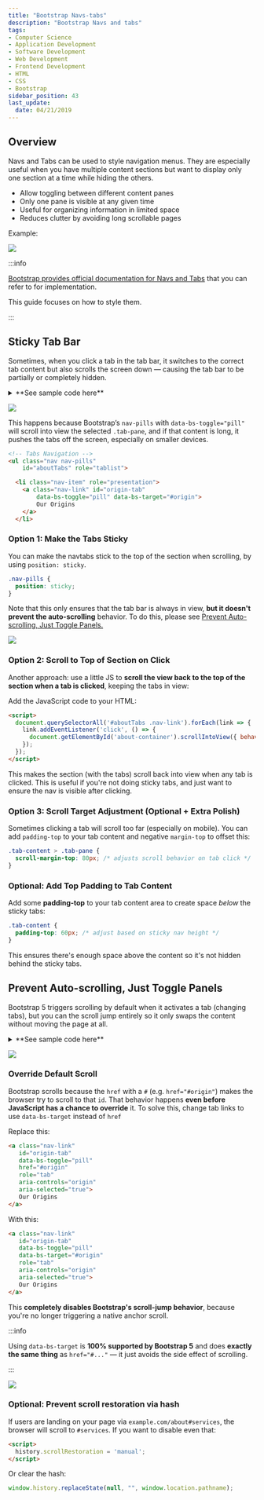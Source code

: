 ```yaml
---
title: "Bootstrap Navs-tabs"
description: "Bootstrap Navs and tabs"
tags: 
- Computer Science
- Application Development
- Software Development
- Web Development
- Frontend Development
- HTML
- CSS
- Bootstrap
sidebar_position: 43
last_update:
  date: 04/21/2019
---
```



## Overview 

Navs and Tabs can be used to style navigation menus. They are especially useful when you have multiple content sections but want to display only one section at a time while hiding the others. 

- Allow toggling between different content panes
- Only one pane is visible at any given time
- Useful for organizing information in limited space
- Reduces clutter by avoiding long scrollable pages

Example:

<div class="img-center"> 

![](/gif/docs/bootstrap-navs-and-tabs.gif)

</div>


:::info 

[Bootstrap provides official documentation for Navs and Tabs](https://getbootstrap.com/docs/5.3/components/navs-tabs/#tabs) that you can refer to for implementation. 

This guide focuses on how to style them.

:::


## Sticky Tab Bar 

Sometimes, when you click a tab in the tab bar, it switches to the correct tab content but also scrolls the screen down — causing the tab bar to be partially or completely hidden.

<details>
  <summary> **See sample code here** </summary>

```html
<div class="container about-container" id="about-container">

    <!-- Tabs Navigation -->
    <ul class="nav nav-pills" 
        id="aboutTabs" role="tablist">
      <li class="nav-item" role="presentation">
        <a class="nav-link" id="origin-tab" 
            aria-controls="origin" aria-selected="false"role="tab" tabindex="-1"
            data-bs-toggle="pill" data-bs-target="#origin">
           Our Origins
        </a>
      </li>
      <li class="nav-item" role="presentation">
        <a class="nav-link" id="services-tab" 
            aria-controls="services" aria-selected="false" role="tab" tabindex="-1"
            data-bs-toggle="pill" data-bs-target="#services">
            Our Services
        </a>
      </li>
      <li class="nav-item" role="presentation">
        <a class="nav-link" id="mission-tab" 
            aria-controls="mission" aria-selected="false" role="tab" tabindex="-1"
            data-bs-toggle="pill" data-bs-target="#mission">
            Our Mission
        </a>
      </li>
      <li class="nav-item" role="presentation">
        <a class="nav-link active" id="commitment-tab" 
            aria-controls="commitment" aria-selected="true"role="tab" tabindex="-1"
            data-bs-toggle="pill" data-bs-target="#commitment">
            Our Commitment
        </a>
      </li>
    </ul>

    <!-- Tabs Content -->
    <div class="tab-content" id="aboutTabsContent">
      <div class="tab-pane fade" id="origin" 
            role="tabpanel" aria-labelledby="origin-tab">
        <h3>Our Origins</h3>
        <p>Lorem ipsum dolor sit amet.........
        </p>
      </div>
      <div class="tab-pane fade" id="services" 
            role="tabpanel" aria-labelledby="services-tab">
        <h3>Our Services</h3>
        <p>Lorem ipsum dolor sit amet.........
        </p>
      </div>
      <div class="tab-pane fade" id="mission" 
            role="tabpanel" aria-labelledby="mission-tab">
        <h3>Our Mission</h3>
        <p>Lorem ipsum dolor sit amet.........
        </p>
      </div>
      <div class="tab-pane fade active show" id="commitment" 
            role="tabpanel" aria-labelledby="commitment-tab">
        <h3>Our Commitment</h3>
        <p>Lorem ipsum dolor sit amet.........
        </p>
      </div>
    </div>

</div>  
```

</details>

<div class="img-center"> 

![](/gif/docs/bootstrap-navs-and-tabs-2.gif)

</div>


This happens because Bootstrap’s `nav-pills` with `data-bs-toggle="pill"` will scroll into view the selected `.tab-pane`, and if that content is long, it pushes the tabs off the screen, especially on smaller devices. 

```html
<!-- Tabs Navigation -->
<ul class="nav nav-pills" 
    id="aboutTabs" role="tablist">

  <li class="nav-item" role="presentation">
    <a class="nav-link" id="origin-tab" 
        data-bs-toggle="pill" data-bs-target="#origin">
        Our Origins
    </a>
  </li>
```

### Option 1: Make the Tabs Sticky 

You can make the navtabs stick to the top of the section when scrolling, by using `position: sticky`.

```css
.nav-pills {
  position: sticky;
}
```

Note that this only ensures that the tab bar is always in view, **but it doesn't prevent the auto-scrolling** behavior. To do this, please see [Prevent Auto-scrolling, Just Toggle Panels.](#prevent-auto-scrolling-just-toggle-panels)

<div class="img-center"> 

![](/gif/docs/bootstrap-navs-and-tabs-3.gif)

</div>



### Option 2: Scroll to Top of Section on Click

Another approach: use a little JS to **scroll the view back to the top of the section when a tab is clicked**, keeping the tabs in view:

Add the JavaScript code to your HTML:

```html
<script>
  document.querySelectorAll('#aboutTabs .nav-link').forEach(link => {
    link.addEventListener('click', () => {
      document.getElementById('about-container').scrollIntoView({ behavior: 'smooth' });
    });
  });
</script>
```

This makes the section (with the tabs) scroll back into view when any tab is clicked. This is useful if you're not doing sticky tabs, and just want to ensure the nav is visible after clicking.


### Option 3: Scroll Target Adjustment (Optional + Extra Polish)

Sometimes clicking a tab will scroll too far (especially on mobile). You can add `padding-top` to your tab content and negative `margin-top` to offset this:

```css
.tab-content > .tab-pane {
  scroll-margin-top: 80px; /* adjusts scroll behavior on tab click */
}
```

### Optional: Add Top Padding to Tab Content

Add some **padding-top** to your tab content area to create space *below* the sticky tabs:

```css
.tab-content {
  padding-top: 60px; /* adjust based on sticky nav height */
}
```

This ensures there's enough space above the content so it's not hidden behind the sticky tabs.


## Prevent Auto-scrolling, Just Toggle Panels

Bootstrap 5 triggers scrolling by default when it activates a tab (changing tabs), but you can the scroll jump entirely so it only swaps the content without moving the page at all.

<details>
  <summary> **See sample code here** </summary>

```html
<div class="container about-container" id="about-container">

    <!-- Tabs Navigation -->
    <ul class="nav nav-pills" 
        id="aboutTabs" role="tablist">
      <li class="nav-item" role="presentation">
        <a class="nav-link" id="origin-tab" 
            aria-controls="origin" aria-selected="false"role="tab" tabindex="-1"
            data-bs-toggle="pill" data-bs-target="#origin">
           Our Origins
        </a>
      </li>
      <li class="nav-item" role="presentation">
        <a class="nav-link" id="services-tab" 
            aria-controls="services" aria-selected="false" role="tab" tabindex="-1"
            data-bs-toggle="pill" data-bs-target="#services">
            Our Services
        </a>
      </li>
      <li class="nav-item" role="presentation">
        <a class="nav-link" id="mission-tab" 
            aria-controls="mission" aria-selected="false" role="tab" tabindex="-1"
            data-bs-toggle="pill" data-bs-target="#mission">
            Our Mission
        </a>
      </li>
      <li class="nav-item" role="presentation">
        <a class="nav-link active" id="commitment-tab" 
            aria-controls="commitment" aria-selected="true"role="tab" tabindex="-1"
            data-bs-toggle="pill" data-bs-target="#commitment">
            Our Commitment
        </a>
      </li>
    </ul>

    <!-- Tabs Content -->
    <div class="tab-content" id="aboutTabsContent">
      <div class="tab-pane fade" id="origin" 
            role="tabpanel" aria-labelledby="origin-tab">
        <h3>Our Origins</h3>
        <p>Lorem ipsum dolor sit amet.........
        </p>
      </div>
      <div class="tab-pane fade" id="services" 
            role="tabpanel" aria-labelledby="services-tab">
        <h3>Our Services</h3>
        <p>Lorem ipsum dolor sit amet.........
        </p>
      </div>
      <div class="tab-pane fade" id="mission" 
            role="tabpanel" aria-labelledby="mission-tab">
        <h3>Our Mission</h3>
        <p>Lorem ipsum dolor sit amet.........
        </p>
      </div>
      <div class="tab-pane fade active show" id="commitment" 
            role="tabpanel" aria-labelledby="commitment-tab">
        <h3>Our Commitment</h3>
        <p>Lorem ipsum dolor sit amet.........
        </p>
      </div>
    </div>

</div>  
```

</details>

<div class="img-center"> 

![](/gif/docs/bootstrap-navs-and-tabs-3.gif)

</div>

###  Override Default Scroll

Bootstrap scrolls because the `href` with a `#` (e.g. `href="#origin"`) makes the browser try to scroll to that `id`. That behavior happens **even before JavaScript has a chance to override** it. To solve this, change tab links to use `data-bs-target` instead of `href`

Replace this:

```html
<a class="nav-link" 
   id="origin-tab" 
   data-bs-toggle="pill" 
   href="#origin" 
   role="tab" 
   aria-controls="origin" 
   aria-selected="true">
   Our Origins
</a>
```

With this:

```html
<a class="nav-link" 
   id="origin-tab" 
   data-bs-toggle="pill" 
   data-bs-target="#origin" 
   role="tab" 
   aria-controls="origin" 
   aria-selected="true">
   Our Origins
</a>
```

This **completely disables Bootstrap's scroll-jump behavior**, because you're no longer triggering a native anchor scroll.

:::info 

Using `data-bs-target` is **100% supported by Bootstrap 5** and does **exactly the same thing** as `href="#..."` — it just avoids the side effect of scrolling.

:::

<div class="img-center"> 

![](/gif/docs/bootstrap-navs-and-tabs.gif)

</div>


### Optional: Prevent scroll restoration via hash

If users are landing on your page via `example.com/about#services`, the browser will scroll to `#services`. If you want to disable even that:

```html
<script>
  history.scrollRestoration = 'manual';
</script>
```

Or clear the hash:

```js
window.history.replaceState(null, "", window.location.pathname);
```
